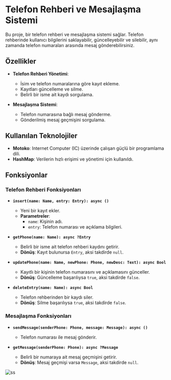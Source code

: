 # Telefon Rehberi ve Mesajlaşma Sistemi

Bu proje, bir telefon rehberi ve mesajlaşma sistemi sağlar. Telefon rehberinde kullanıcı bilgilerini saklayabilir, güncelleyebilir ve silebilir, aynı zamanda telefon numaraları arasında mesaj gönderebilirsiniz.

## Özellikler

- **Telefon Rehberi Yönetimi**:
  - İsim ve telefon numaralarına göre kayıt ekleme.
  - Kayıtları güncelleme ve silme.
  - Belirli bir isme ait kaydı sorgulama.

- **Mesajlaşma Sistemi**:
  - Telefon numarasına bağlı mesaj gönderme.
  - Gönderilmiş mesaj geçmişini sorgulama.

## Kullanılan Teknolojiler

- **Motoko**: Internet Computer (IC) üzerinde çalışan güçlü bir programlama dili.
- **HashMap**: Verilerin hızlı erişimi ve yönetimi için kullanıldı.

## Fonksiyonlar

### Telefon Rehberi Fonksiyonları

- **`insert(name: Name, entry: Entry): async ()`**
  - Yeni bir kayıt ekler.
  - **Parametreler**:
    - `name`: Kişinin adı.
    - `entry`: Telefon numarası ve açıklama bilgileri.

- **`getPhone(name: Name): async ?Entry`**
  - Belirli bir isme ait telefon rehberi kaydını getirir.
  - **Dönüş**: Kayıt bulunursa `Entry`, aksi takdirde `null`.

- **`updatePhone(name: Name, newPhone: Phone, newDesc: Text): async Bool`**
  - Kayıtlı bir kişinin telefon numarasını ve açıklamasını günceller.
  - **Dönüş**: Güncelleme başarılıysa `true`, aksi takdirde `false`.

- **`deleteEntry(name: Name): async Bool`**
  - Telefon rehberinden bir kaydı siler.
  - **Dönüş**: Silme başarılıysa `true`, aksi takdirde `false`.

### Mesajlaşma Fonksiyonları

- **`sendMessage(senderPhone: Phone, message: Message): async ()`**
  - Telefon numarası ile mesaj gönderir.

- **`getMessage(senderPhone: Phone): async ?Message`**
  - Belirli bir numaraya ait mesaj geçmişini getirir.
  - **Dönüş**: Mesaj geçmişi varsa `Message`, aksi takdirde `null`.
    
![ss](https://github.com/user-attachments/assets/04fbc720-51b2-40e3-8c4d-f331d33c52a1)
